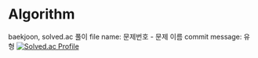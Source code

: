 # Algorithm

baekjoon, solved.ac 풀이
file name: 문제번호 - 문제 이름
commit message: 유형
[![Solved.ac Profile](http://mazassumnida.wtf/api/v2/generate_badge?boj=woook)](https://solved.ac/woook/)


